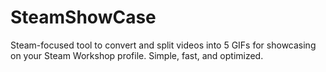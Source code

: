 # SteamShowCase
Steam-focused tool to convert and split videos into 5 GIFs for showcasing on your Steam Workshop profile. Simple, fast, and optimized.
